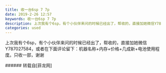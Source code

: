 ```yaml
---
title: 收一台6sp 7 7p
date: 2019-2-26 12:57
keywords: 收一台6sp 7 7p
description: 上次我有个6sp，有个小伙伴来问的时候已经出了，帮收的，直接加她微信Y787027584，或者在下面评论留下：机器名称+内存+价格+几成新+电池使用程度。只收一部，谢谢
categories: used
---
```

<td class="t_f" id="postmessage_3115388">

上次我有个6sp，有个小伙伴来问的时候已经出了，帮收的，直接加她微信Y787027584，或者在下面评论留下：机器名称+内存+价格+几成新+电池使用程度。只收一部，谢谢<br/>
</td>
###### 转载自[菲龙网]